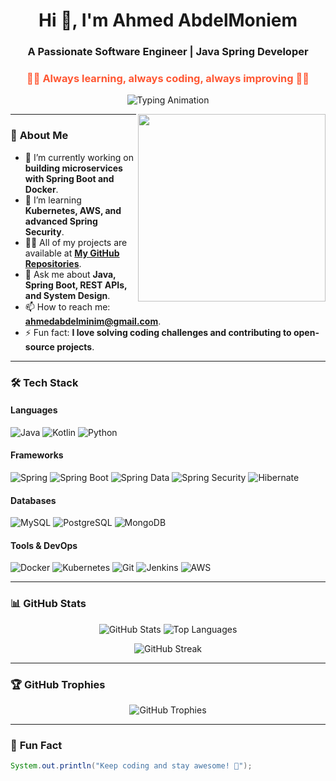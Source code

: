 <h1 align="center">Hi 👋, I'm Ahmed AbdelMoniem</h1>
<h3 align="center">A Passionate Software Engineer | Java Spring Developer</h3>
<h3 align="center"><span style="color: #FF5733;">👨‍💻 Always learning, always coding, always improving 👨‍💻</span></h3>

<p align="center">
  <img src="https://readme-typing-svg.herokuapp.com?lines=Building+Scalable+Web+Applications;Java+Spring+Enthusiast;Problem+Solver;Open-Source+Contributor" alt="Typing Animation" />
</p>

<img align="right" src="https://media.giphy.com/media/qgQUggAC3Pfv687qPC/giphy.gif" width="300px"/>

---

### 🚀 **About Me**
- 🔭 I’m currently working on **building microservices with Spring Boot and Docker**.
- 🌱 I’m learning **Kubernetes, AWS, and advanced Spring Security**.
- 👨‍💻 All of my projects are available at **[My GitHub Repositories](https://github.com/AhmedAbdElminim?tab=repositories)**.
- 💬 Ask me about **Java, Spring Boot, REST APIs, and System Design**.
- 📫 How to reach me: **ahmedabdelminim@gmail.com**.
- ⚡ Fun fact: **I love solving coding challenges and contributing to open-source projects**.

---

### 🛠️ **Tech Stack**

#### **Languages**
![Java](https://img.shields.io/badge/Java-ED8B00?style=for-the-badge&logo=openjdk&logoColor=white)
![Kotlin](https://img.shields.io/badge/Kotlin-0095D5?style=for-the-badge&logo=kotlin&logoColor=white)
![Python](https://img.shields.io/badge/Python-3776AB?style=for-the-badge&logo=python&logoColor=white)

#### **Frameworks**
![Spring](https://img.shields.io/badge/Spring-6DB33F?style=for-the-badge&logo=spring&logoColor=white)
![Spring Boot](https://img.shields.io/badge/Spring_Boot-6DB33F?style=for-the-badge&logo=spring-boot&logoColor=white)
![Spring Data](https://img.shields.io/badge/Spring_Data-6DB33F?style=for-the-badge&logo=spring&logoColor=white)
![Spring Security](https://img.shields.io/badge/Spring_Security-6DB33F?style=for-the-badge&logo=spring-security&logoColor=white)
![Hibernate](https://img.shields.io/badge/Hibernate-59666C?style=for-the-badge&logo=hibernate&logoColor=white)

#### **Databases**
![MySQL](https://img.shields.io/badge/MySQL-005C84?style=for-the-badge&logo=mysql&logoColor=white)
![PostgreSQL](https://img.shields.io/badge/PostgreSQL-316192?style=for-the-badge&logo=postgresql&logoColor=white)
![MongoDB](https://img.shields.io/badge/MongoDB-4EA94B?style=for-the-badge&logo=mongodb&logoColor=white)

#### **Tools & DevOps**
![Docker](https://img.shields.io/badge/Docker-2496ED?style=for-the-badge&logo=docker&logoColor=white)
![Kubernetes](https://img.shields.io/badge/Kubernetes-326CE5?style=for-the-badge&logo=kubernetes&logoColor=white)
![Git](https://img.shields.io/badge/Git-F05032?style=for-the-badge&logo=git&logoColor=white)
![Jenkins](https://img.shields.io/badge/Jenkins-D24939?style=for-the-badge&logo=jenkins&logoColor=white)
![AWS](https://img.shields.io/badge/AWS-232F3E?style=for-the-badge&logo=amazon-aws&logoColor=white)

---


### 📊 **GitHub Stats**

<p align="center">
  <img src="https://github-readme-stats.vercel.app/api?username=AhmedAbdElminim&show_icons=true&theme=radical" alt="GitHub Stats" />
  <img src="https://github-readme-stats.vercel.app/api/top-langs/?username=AhmedAbdElminim&layout=compact&theme=radical" alt="Top Languages" />
</p>

<p align="center">
  <img src="https://github-readme-streak-stats.herokuapp.com/?user=AhmedAbdElminim&theme=radical" alt="GitHub Streak" />
</p>

---

### 🏆 **GitHub Trophies**

<p align="center">
  <img src="https://github-profile-trophy.vercel.app/?username=AhmedAbdElminim&theme=radical&no-frame=true&row=1&column=7" alt="GitHub Trophies" />
</p>

---

### 🌟 **Fun Fact**

```java
System.out.println("Keep coding and stay awesome! 🚀");
